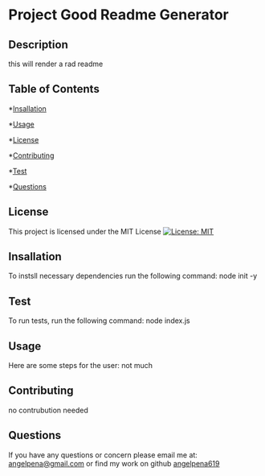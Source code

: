 
  # Project Good Readme Generator
  ##  Description
   this will render a rad readme

  ## Table of Contents


  *[Insallation](#Insallation)
 
  *[Usage](#Usage)

  *[License](#License)

  *[Contributing](#Contributing)

  *[Test](#Test)

  *[Questions](#Questions)

  
  ## License
   This project is licensed under the MIT License
   [![License: MIT](https://img.shields.io/badge/License-MIT-yellow.svg)](https://opensource.org/licenses/MIT)
  ## Insallation
   To instsll necessary dependencies run the following command: node init -y
  ## Test
   To run tests, run the following command: node index.js
  ## Usage
   Here are some steps for the user: not much
  ## Contributing
   no contrubution needed
  ## Questions
  
  If you have any questions or concern please email me at: 
  angelpena@gmail.com
  or find my work on github
  [angelpena619](https://github.com/angelpena619)
  
